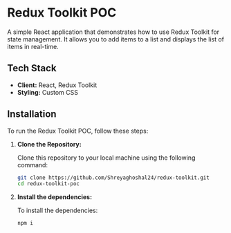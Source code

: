 # Redux Toolkit POC

A simple React application that demonstrates how to use Redux Toolkit for state management. It allows you to add items to a list and displays the list of items in real-time.

## Tech Stack

- **Client:** React, Redux Toolkit
- **Styling:** Custom CSS

## Installation

To run the Redux Toolkit POC, follow these steps:

1. **Clone the Repository:**

   Clone this repository to your local machine using the following command:

   ```bash
   git clone https://github.com/Shreyaghoshal24/redux-toolkit.git
   cd redux-toolkit-poc

2. **Install the dependencies:**

   To install the dependencies:

   ```bash
   npm i
